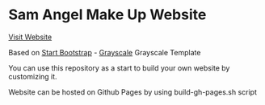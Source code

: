 # Sam Angel Make Up Website

[Visit Website](http://www.sam-angel-make-up.fr/)

Based on [Start Bootstrap](http://startbootstrap.com/) - [Grayscale](http://startbootstrap.com/template-overviews/grayscale/) Grayscale Template

You can use this repository as a start to build your own website by customizing it.

Website can be hosted on Github Pages by using build-gh-pages.sh script
